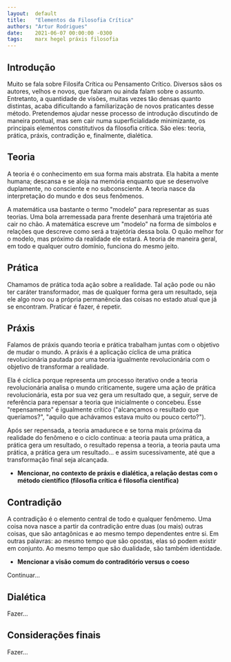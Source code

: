 ```yaml
---
layout:  default
title:   "Elementos da Filosofia Crítica"
authors: "Artur Rodrigues"
date:    2021-06-07 00:00:00 -0300
tags:    marx hegel práxis filosofia
---
```


## Introdução

Muito se fala sobre Filosifa Crítica ou Pensamento Crítico. Diversos sãos os autores, velhos e novos, que falaram ou ainda falam sobre o assunto. Entretanto, a quantidade de visões, muitas vezes tão densas quanto distintas, acaba dificultando a familiarização de novos praticantes desse método. Pretendemos ajudar nesse processo de introdução discutindo de maneira pontual, mas sem cair numa superficialidade minimizante, os principais elementos constitutivos da filosofia crítica. São eles: teoria, prática, práxis, contradição e, finalmente, dialética.

## Teoria

A teoria é o conhecimento em sua forma mais abstrata. Ela habita a mente humana; descansa e se aloja na memória enquanto que se desenvolve duplamente, no consciente e no subconsciente. A teoria nasce da interpretação do mundo e dos seus fenômenos.

A matemática usa bastante o termo "modelo" para representar as suas teorias. Uma bola arremessada para frente desenhará uma trajetória até cair no chão. A matemática escreve um "modelo" na forma de símbolos e relações que descreve como será a trajetória dessa bola. O quão melhor for o modelo, mas próximo da realidade ele estará. A teoria de maneira geral, em todo e qualquer outro domínio, funciona do mesmo jeito.

## Prática

Chamamos de prática toda ação sobre a realidade. Tal ação pode ou não ter caráter transformador, mas de qualquer forma gera um resultado, seja ele algo novo ou a própria permanência das coisas no estado atual que já se encontram. Praticar é fazer, é repetir.

## Práxis

Falamos de práxis quando teoria e prática trabalham juntas com o objetivo de mudar o mundo. A práxis é a aplicação cíclica de uma prática revolucionária pautada por uma teoria igualmente revolucionária com o objetivo de transformar a realidade.

Ela é cíclica porque representa um processo iterativo onde a teoria revolucionária analisa o mundo criticamente, sugere uma ação de prática revolucionária, esta por sua vez gera um resultado que, a seguir, serve de referência para repensar a teoria que inicialmente o concebeu. Esse "repensamento" é igualmente crítico ("alcançamos o resultado que queríamos?", "aquilo que achávamos estava muito ou pouco certo?").

Após ser repensada, a teoria amadurece e se torna mais próxima da realidade do fenômeno e o ciclo continua: a teoria pauta uma prática, a prática gera um resultado, o resultado repensa a teoria, a teoria pauta uma prática, a prática gera um resultado... e assim sucessivamente, até que a transformação final seja alcançada.

- **Mencionar, no contexto de práxis e dialética, a relação destas com o método científico (filosofia crítica é filosofia científica)**

## Contradição

A contradição é o elemento central de todo e qualquer fenômemo. Uma coisa nova nasce a partir da contradição entre duas (ou mais) outras coisas, que são antagônicas e ao mesmo tempo dependentes entre si. Em outras palavras: ao mesmo tempo que são opostas, elas só podem existir em conjunto. Ao mesmo tempo que são dualidade, são também identidade.

- **Mencionar a visão comum do contraditório versus o coeso**

Continuar...

## Dialética

Fazer...

## Considerações finais

Fazer...
